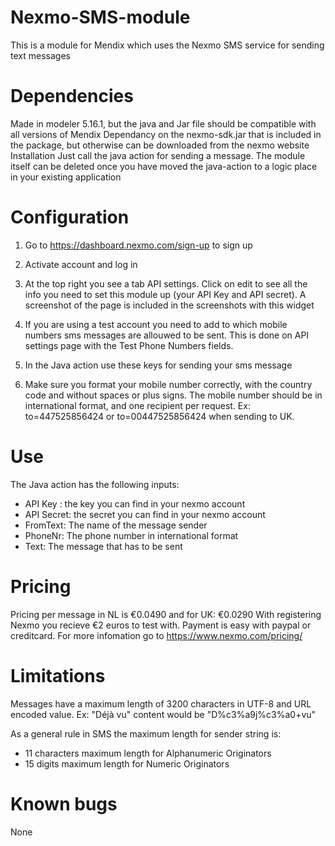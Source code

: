 # Nexmo-SMS-module
This is a module for Mendix which uses the Nexmo SMS service for sending text messages

# Dependencies 
Made in modeler 5.16.1, but the java and Jar file should be compatible with all versions of Mendix
Dependancy on the nexmo-sdk.jar that is included in the package, but otherwise can be downloaded from the nexmo website
Installation
Just call the java action for sending a message. The module itself can be deleted once you have moved the java-action to a logic place in your existing application

# Configuration

1. Go to https://dashboard.nexmo.com/sign-up to sign up

2. Activate account and log in

3. At the top right you see a tab API settings. Click on edit to see all the info you need to set this module up (your API Key and API secret). A screenshot of the page is included in the screenshots with this widget

4. If you are using a test account you need to add to which mobile numbers sms messages are allouwed to be sent. This is done on API settings page with the Test Phone Numbers fields.

5. In the Java action use these keys for sending your sms message

6. Make sure you format your mobile number correctly, with the country code and without spaces or plus signs.  The mobile number should be in international format, and one recipient per request. Ex: to=447525856424 or to=00447525856424 when sending to UK.

# Use

The Java action has the following inputs:
+ API Key : the key you can find in your nexmo account
+ API Secret: the secret you can find in your nexmo account
+ FromText: The name of the message sender
+ PhoneNr: The phone number in international format
+ Text: The message that has to be sent

# Pricing

Pricing per message in NL is €0.0490 and for UK: €0.0290
With registering Nexmo you recieve €2 euros to test with. Payment is easy with paypal or creditcard.
For more infomation go to https://www.nexmo.com/pricing/

# Limitations
Messages have a maximum length of 3200 characters in UTF-8 and URL encoded value. Ex: "Déjà vu" content would be "D%c3%a9j%c3%a0+vu"

As a general rule in SMS the maximum length for sender string is:
 + 11 characters maximum length for Alphanumeric Originators
 + 15 digits maximum length for Numeric Originators

# Known bugs 

None

